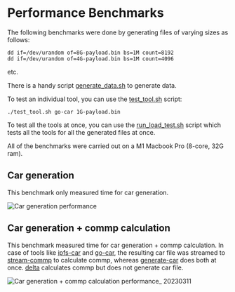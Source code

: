 # Performance Benchmarks

The following benchmarks were done by generating files of varying sizes as follows:
```
dd if=/dev/urandom of=8G-payload.bin bs=1M count=8192
dd if=/dev/urandom of=4G-payload.bin bs=1M count=4096
```
etc.

There is a handy script [generate_data.sh](./scripts/generate_data.sh) to generate data.

To test an individual tool, you can use the [test_tool.sh](./scripts/test_tool.sh) script:
```
./test_tool.sh go-car 1G-payload.bin
```

To test all the tools at once, you can use the [run_load_test.sh](./scripts/run_load_test.sh) script which tests all the tools for all the generated files at once.

All of the benchmarks were carried out on a M1 Macbook Pro (8-core, 32G ram).

## Car generation

This benchmark only measured time for car generation.

![Car generation performance](https://user-images.githubusercontent.com/1911631/222182570-dcb926a9-ccad-4656-9e93-592e0c9c0603.png)

## Car generation + commp calculation

This benchmark measured time for car generation + commp calculation. In case of tools like [ipfs-car](https://github.com/web3-storage/ipfs-car) and [go-car](https://github.com/ipld/go-car), the resulting car file was streamed to [stream-commp](https://github.com/filecoin-project/go-fil-commp-hashhash) to calculate commp, whereas [generate-car](https://github.com/tech-greedy/generate-car) does both at once. [delta](https://github.com/application-research/delta) calculates commp but does not generate car file.

![Car generation + commp calculation performance_ 20230311](https://user-images.githubusercontent.com/1911631/224290636-79e3f4c5-8b90-4759-91e0-0aebab64a7ac.png)


